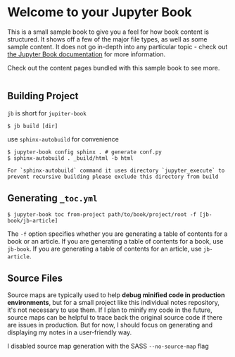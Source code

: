 # Welcome to your Jupyter Book

This is a small sample book to give you a feel for how book content is
structured.
It shows off a few of the major file types, as well as some sample content.
It does not go in-depth into any particular topic - check out [the Jupyter Book documentation](https://jupyterbook.org) for more information.

Check out the content pages bundled with this sample book to see more.

```{tableofcontents}
```

## Building Project
`jb` is short for `jupiter-book`

    $ jb build [dir]

use `sphinx-autobuild` for convenience

    $ jupyter-book config sphinx . # generate conf.py
    $ sphinx-autobuild . _build/html -b html

```{note}
For `sphinx-autobuild` command it uses directory `jupyter_execute` to prevent recursive building please exclude this directory from build
```

## Generating `_toc.yml`

    $ jupyter-book toc from-project path/to/book/project/root -f [jb-book/jb-article]

The `-f` option specifies whether you are generating a table of contents for a book or an article. If you are generating a table of contents for a book, use `jb-book`. If you are generating a table of contents for an article, use `jb-article`.

## Source Files

Source maps are typically used to help **debug minified code in production environments**, but for a small project like this individual notes repository, it's not necessary to use them. If I plan to minify my code in the future, source maps can be helpful to trace back the original source code if there are issues in production. But for now, I should focus on generating and displaying my notes in a user-friendly way.

I disabled source map generation with the SASS `--no-source-map` flag